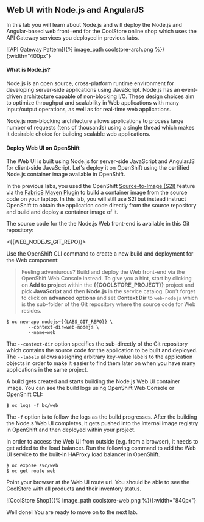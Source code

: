 ## Web UI with Node.js and AngularJS 

In this lab you will learn about Node.js and will deploy the Node.js and Angular-based 
web front+end for the CoolStore online shop which uses the API Gateway services you deployed 
in previous labs. 

![API Gateway Pattern]({% image_path coolstore-arch.png %}){:width="400px"}

#### What is Node.js?

Node.js is an open source, cross-platform runtime environment for developing server-side 
applications using JavaScript. Node.js has an event-driven architecture capable of 
non-blocking I/O. These design choices aim to optimize throughput and scalability in 
Web applications with many input/output operations, as well as for real-time web applications.

Node.js non-blocking architecture allows applications to process large number of 
requests (tens of thousands) using a single thread which makes it desirable choice for building 
scalable web applications.

#### Deploy Web UI on OpenShift

The Web UI is built using Node.js for server-side JavaScript and AngularJS for client-side 
JavaScript. Let's deploy it on OpenShift using the certified Node.js container image available 
in OpenShift. 

In the previous labs, you used the OpenShift 
[Source-to-Image (S2I)]({{OPENSHIFT_DOCS_BASE}}/architecture/core_concepts/builds_and_image_streams.html#source-build) 
feature via the [Fabric8 Maven Plugin](https://maven.fabric8.io) to build a container image from the 
source code on your laptop. In this lab, you will still use S2I but instead instruct OpenShift 
to obtain the application code directly from the source repository and build and deploy a 
container image of it.

The source code for the the Node.js Web front-end is available in this Git repository: 

<{{WEB_NODEJS_GIT_REPO}}>

Use the OpenShift CLI command to create a new build and deployment for the Web component:

> Feeling adventurous? Build and deploy the Web front-end via the OpenShift Web Console 
> instead. To give you a hint, start by clicking on **Add to project** within the 
> **{{COOLSTORE_PROJECT}}** project and pick **JavaScript** and then **Node.js** in the service 
> catalog. Don't forget to click on **advanced options** and set **Context Dir** to `web-nodejs` 
> which is the sub-folder of the Git repository where the source code for Web resides.

~~~shell
$ oc new-app nodejs~{{LABS_GIT_REPO}} \
        --context-dir=web-nodejs \
        --name=web 
~~~

The `--context-dir` option specifies the sub-directly of the Git repository which contains 
the source code for the application to be built and deployed. The `--labels` allows 
assigning arbitrary key-value labels to the application objects in order to make it easier to 
find them later on when you have many applications in the same project.

A build gets created and starts building the Node.js Web UI container image. You can see the build 
logs using OpenShift Web Console or OpenShift CLI:

~~~shell
$ oc logs -f bc/web
~~~

The `-f` option is to follow the logs as the build progresses. After the building the Node.s Web UI 
completes, it gets pushed into the internal image registry in OpenShift and then deployed within 
your project.

In order to access the Web UI from outside (e.g. from a browser), it needs to get added to the load 
balancer. Run the following command to add the Web UI service to the built-in HAProxy load balancer 
in OpenShift.

~~~shell
$ oc expose svc/web
$ oc get route web
~~~

Point your browser at the Web UI route url. You should be able to see the CoolStore with all 
products and their inventory status.

![CoolStore Shop]({% image_path coolstore-web.png %}){:width="840px"}

Well done! You are ready to move on to the next lab.
